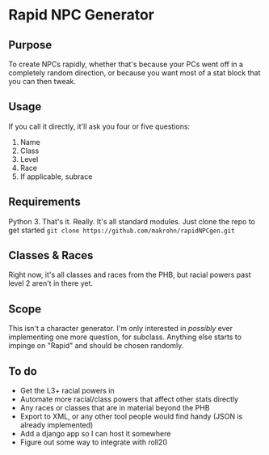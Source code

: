 # Rapid NPC Generator
## Purpose
To create NPCs rapidly, whether that's because your PCs went off in a completely random direction, or because you want most of a stat block that you can then tweak.
## Usage
If you call it directly, it'll ask you four or five questions:
1. Name
2. Class
3. Level
4. Race
5. If applicable, subrace
## Requirements
Python 3. That's it. Really. It's all standard modules.
Just clone the repo to get started
``git clone https://github.com/makrohn/rapidNPCgen.git``
## Classes & Races
Right now, it's all classes and races from the PHB, but racial powers past level 2 aren't in there yet.
## Scope
This isn't a character generator. I'm only interested in _possibly_ ever implementing one more question, for subclass. Anything else starts to impinge on "Rapid" and should be chosen randomly.
## To do
* Get the L3+ racial powers in
* Automate more racial/class powers that affect other stats directly
* Any races or classes that are in material beyond the PHB
* Export to XML, or any other tool people would find handy (JSON is already implemented)
* Add a django app so I can host it somewhere
* Figure out some way to integrate with roll20
